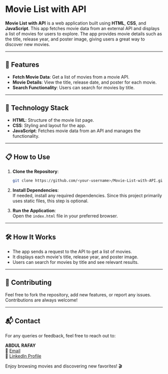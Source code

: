 # Movie List with API

**Movie List with API** is a web application built using **HTML**, **CSS**, and **JavaScript**. This app fetches movie data from an external API and displays a list of movies for users to explore. The app provides movie details such as the title, release year, and poster image, giving users a great way to discover new movies.

---

## 🚀 Features

- **Fetch Movie Data**: Get a list of movies from a movie API.
- **Movie Details**: View the title, release date, and poster for each movie.
- **Search Functionality**: Users can search for movies by title.

---

## 🎨 Technology Stack

- **HTML**: Structure of the movie list page.
- **CSS**: Styling and layout for the app.
- **JavaScript**: Fetches movie data from an API and manages the functionality.

---

## 📋 How to Use

1. **Clone the Repository**:  
   ```bash
   git clone https://github.com/<your-username>/Movie-List-with-API.git
   ```

2. **Install Dependencies**:  
   If needed, install any required dependencies. Since this project primarily uses static files, this step is optional.

3. **Run the Application**:  
   Open the `index.html` file in your preferred browser.

---

## 🛠️ How It Works

- The app sends a request to the API to get a list of movies.
- It displays each movie's title, release year, and poster image.
- Users can search for movies by title and see relevant results.

---

## 🤝 Contributing

Feel free to fork the repository, add new features, or report any issues. Contributions are always welcome!

---

## 📬 Contact

For any queries or feedback, feel free to reach out to:

**ABDUL RAFAY**  
📧 [Email](mailto:lifewithabdulrafay@gmail.com)  
🔗 [LinkedIn Profile](https://www.linkedin.com/in/aabdulrafay/)  

Enjoy browsing movies and discovering new favorites! 🎬
